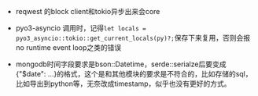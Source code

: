 - reqwest 的block client和tokio异步出来会core

- pyo3-asyncio 调用时，记得`let locals = pyo3_asyncio::tokio::get_current_locals(py)?;`保存下来复用，否则会报no runtime event loop之类的错误

- mongodb时间字段要求是bson::Datetime，serde::serialze后要变成{"$date": ...}的格式，这个是和其他模块的要求是不符合的，比如存储的sql，比如导出到python等，无奈改成timestamp，似乎也没有更好的方式。